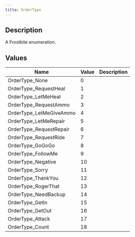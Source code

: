 ```yaml
---
title: OrderType
---
```

## Description

A Frostbite enumeration.

## Values

| Name                     | Value | Description |
| ------------------------ | ----- | ----------- |
| OrderType\_None          | 0     |             |
| OrderType\_RequestHeal   | 1     |             |
| OrderType\_LetMeHeal     | 2     |             |
| OrderType\_RequestAmmo   | 3     |             |
| OrderType\_LetMeGiveAmmo | 4     |             |
| OrderType\_LetMeRepair   | 5     |             |
| OrderType\_RequestRepair | 6     |             |
| OrderType\_RequestRide   | 7     |             |
| OrderType\_GoGoGo        | 8     |             |
| OrderType\_FollowMe      | 9     |             |
| OrderType\_Negative      | 10    |             |
| OrderType\_Sorry         | 11    |             |
| OrderType\_ThankYou      | 12    |             |
| OrderType\_RogerThat     | 13    |             |
| OrderType\_NeedBackup    | 14    |             |
| OrderType\_GetIn         | 15    |             |
| OrderType\_GetOut        | 16    |             |
| OrderType\_Attack        | 17    |             |
| OrderType\_Count         | 18    |             |
